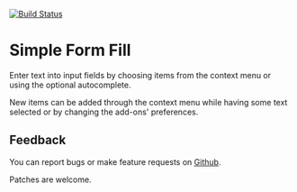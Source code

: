 [![Build Status](https://travis-ci.org/sblask/webextension-simple-form-fill.svg?branch=master)](https://travis-ci.org/sblask/webextension-simple-form-fill)

Simple Form Fill
================
Enter text into input fields by choosing items from the context menu or
using the optional autocomplete.

New items can be added through the context menu while having some text selected
or by changing the add-ons' preferences.

Feedback
--------

You can report bugs or make feature requests on
[Github](https://github.com/sblask/webextension-simple-form-fill).

Patches are welcome.
